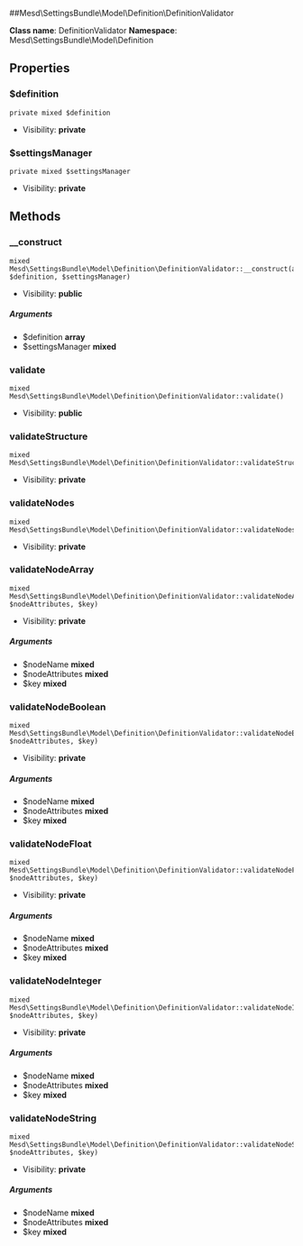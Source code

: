 ##Mesd\SettingsBundle\Model\Definition\DefinitionValidator






**Class name**: DefinitionValidator
**Namespace**: Mesd\SettingsBundle\Model\Definition





Properties
----------


### $definition

    private mixed $definition





* Visibility: **private**


### $settingsManager

    private mixed $settingsManager





* Visibility: **private**


Methods
-------


### __construct

    mixed Mesd\SettingsBundle\Model\Definition\DefinitionValidator::__construct(array $definition, $settingsManager)





* Visibility: **public**


##### Arguments
* $definition **array**
* $settingsManager **mixed**



### validate

    mixed Mesd\SettingsBundle\Model\Definition\DefinitionValidator::validate()





* Visibility: **public**




### validateStructure

    mixed Mesd\SettingsBundle\Model\Definition\DefinitionValidator::validateStructure()





* Visibility: **private**




### validateNodes

    mixed Mesd\SettingsBundle\Model\Definition\DefinitionValidator::validateNodes()





* Visibility: **private**




### validateNodeArray

    mixed Mesd\SettingsBundle\Model\Definition\DefinitionValidator::validateNodeArray($nodeName, $nodeAttributes, $key)





* Visibility: **private**


##### Arguments
* $nodeName **mixed**
* $nodeAttributes **mixed**
* $key **mixed**



### validateNodeBoolean

    mixed Mesd\SettingsBundle\Model\Definition\DefinitionValidator::validateNodeBoolean($nodeName, $nodeAttributes, $key)





* Visibility: **private**


##### Arguments
* $nodeName **mixed**
* $nodeAttributes **mixed**
* $key **mixed**



### validateNodeFloat

    mixed Mesd\SettingsBundle\Model\Definition\DefinitionValidator::validateNodeFloat($nodeName, $nodeAttributes, $key)





* Visibility: **private**


##### Arguments
* $nodeName **mixed**
* $nodeAttributes **mixed**
* $key **mixed**



### validateNodeInteger

    mixed Mesd\SettingsBundle\Model\Definition\DefinitionValidator::validateNodeInteger($nodeName, $nodeAttributes, $key)





* Visibility: **private**


##### Arguments
* $nodeName **mixed**
* $nodeAttributes **mixed**
* $key **mixed**



### validateNodeString

    mixed Mesd\SettingsBundle\Model\Definition\DefinitionValidator::validateNodeString($nodeName, $nodeAttributes, $key)





* Visibility: **private**


##### Arguments
* $nodeName **mixed**
* $nodeAttributes **mixed**
* $key **mixed**


